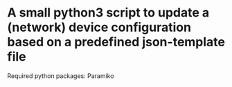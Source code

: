 # A small python3 script to update a (network) device configuration based on a predefined json-template file

Required python packages:
  Paramiko
